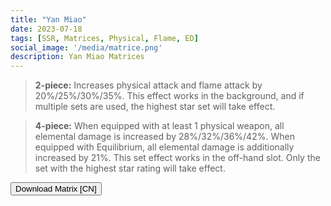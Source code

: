 ```yaml
---
title: "Yan Miao"
date: 2023-07-18
tags: [SSR, Matrices, Physical, Flame, ED]
social_image: '/media/matrice.png'
description: Yan Miao Matrices
---
```


>  **2-piece:** Increases physical attack and flame attack by 20%/25%/30%/35%. This effect works in the background, and if multiple sets are used, the highest star set will take effect.

>  **4-piece:** When equipped with at least 1 physical weapon, all elemental damage is increased by 28%/32%/36%/42%. When equipped with Equilibrium, all elemental damage is additionally increased by 21%. This set effect works in the off-hand slot. Only the set with the highest star rating will take effect.


<button onclick="window.location.href='https://cdn.discordapp.com/attachments/1168588870242275338/1168589973801402398/Yan_Miao_Matrix_CN_un.png';">
      Download Matrix [CN]
    </button>




